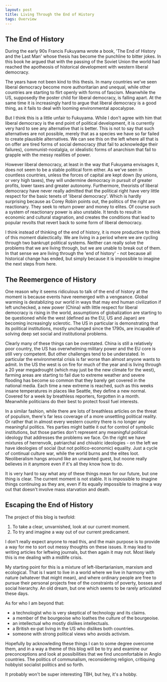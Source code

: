 ```yaml
---
layout: post
title: Living Through the End of History
tags: Overview
---
```


## The End of History

During the early 90s Francis Fukuyama wrote a book, 'The End of History and the
Last Man' whose thesis has become the punchline to bitter jokes. In this book he
argued that with the passing of the Soviet Union the world had reached the
apotheosis of historical development with western liberal democracy.

The years have not been kind to this thesis. In many countries we've seen
liberal democracy become more authoritarian and unequal, while other countries
are starting to flirt openly with forms of fascism. Meanwhile the US, supposedly
the poster child for liberal democracy, is falling apart. At the same time it is
increasingly hard to argue that liberal democracy is a good thing, as it fails
to deal with looming environmental apocalypse. 

But I think this is a little unfair to Fukuyama. While I don't agree with him
that liberal democracy is the end point of political development, it is
currently very hard to see any alternative that is better. This is not to say
that such alternatives are not possible, merely that as a species we have so far
failed to create plausible alternatives. We can see this on the left where all
that is on offer are tired forms of social democracy (that fail to acknowledge
their failures), communist-nostalgia, or idealistic forms of anarchism that fail
to grapple with the messy realities of power. 

However liberal democracy, at least in the way that Fukuyama envisages it, does
not seem to be a stable political form either. As we've seen in countless
countries, unless the forces of capital are kept down (by unions, or very high
taxes), they will undermine democracy in pursuit of greater profits, lower taxes
and greater autonomy. Furthermore, theorists of liberal democracy have never
really admitted that the political right have very little respect for the basic
tenets of 'liberal democracy'. Which is hardly surprising because as Corey Robin
points out, the politics of the right are reactionary. They seek to return power
and money to elites. Of course such a system of reactionary power is also
unstable. It tends to result in economic and cultural stagnation, and creates
the conditions that lead to popular revolts that revert back to some form of
liberal democracy.

I think instead of thinking of the end of history, it is more productive to
think of this moment dialectically. We are living in a period where we are
cycling through two bankrupt political systems. Neither can really solve the
problems that we are living through, but we are unable to break out of them. In
that sense we are living through the 'end of history' - not because all
historical change has ended, but simply because it is impossible to imagine the
next steps from here.

## The Reemergence of History

One reason why it seems ridiculous to talk of the end of history at the moment
is because events have reemerged with a vengeance. Global warming is
destablizing our world in ways that may end human civilization if left
unchecked, a new power (China) with little respect for liberal democracy is
rising in the world, assumptions of globalization are starting to be questioned
while the west (defined as the EU, US and Japan) are becoming increasingly
sclerotic. The US in particular is demonstrating that its political
institutions, mostly unchanged since the 1790s, are incapable of solving deep
set social and institutional problems.

Clearly many of these things can be overstated. China is still a relatively poor
country, the US has overwhelming military power and the EU core is still very
competent. But other challenges tend to be understated. In particular the
environmental crisis is far worse than almost anyone wants to admit. In the US
the west is on fire for much of the year and is living through a 20 year
megadrought (which may just be the new climate for the west), farming areas are
starting to fail due to extreme weather and severe flooding has become so common
that they barely get covered in the national media. Each time a new extreme is
reached, such as this weeks insane temperatures in places like Seattle, they
define a new normal. Covered for a week by breathless reporters, forgotten in a
month. Meanwhile politicians do their best to protect fossil fuel interests.

In a similar fashion, while there are lots of breathless articles on the threat
of populism, there's far less coverage of a more unsettling political reality.
Or rather that in almost every western country there is no longer any meaningful
politics. Yes parties might battle it out for control of symbolic institutions,
but those parties don't represent any meaningful political ideology that
addresses the problems we face. On the right we have mixtures of herrenvolk,
patriarchal and chivalric ideologies - on the left we have ideologies of social
(but not politico-economic) equality. Just a cycle of continual culture war,
while the world burns and the elites loot. Neoliberalism hangs around like an
unwanted guest, but noone really believes in it anymore even if it's all they
know how to do.

It is very hard to say what any of these things mean for our future, but one
thing is clear. The current moment is not stable. It is impossible to imagine
things continuing as they are, even if its equally impossible to imagine a way
out that doesn't involve mass starvation and death.

## Escaping the End of History

The project of this blog is twofold:
1. To take a clear, unvarnished, look at our current moment.
2. To try and imagine a way out of our current predicament.

I don't really expect anyone to read this, and the main purpose is to provide a
way for me to sort out messy thoughts on these issues. It may lead to writing
articles for leftwing journals, but then again it may not. Most likely this is
me dealing with a midlife crisis.

My starting point for this is a mixture of left-libertarianism, marxism and
ecological. That is I want to live in a world where we live in harmony with
nature (whatever that might mean), and where ordinary people are free to pursue
their personal projects free of the constraints of poverty, bosses and social
hierarchy.  An old dream, but one which seems to be rarely articulated these
days.

As for who I am beyond that:
- a technologist who is very skeptical of technology and its claims.
- a member of the bourgeoise who loathes the culture of the bourgeoise.
- an intellectual who mostly dislikes intellectuals.
- a British ex-pat living in the US who dislikes both countries.
- someone with strong political views who avoids activism.

Hopefully by acknowleding these things I can to some degree overcome them, and
in a way a theme of this blog will be to try and examine our preconceptions and
look at possibilities that we find uncomfortable in Anglo countries. The
politics of communalism, reconsidering religion, critiquing hobbyist socialist
politics and so forth.

It probably won't be super interesting TBH, but hey, it's a hobby.
